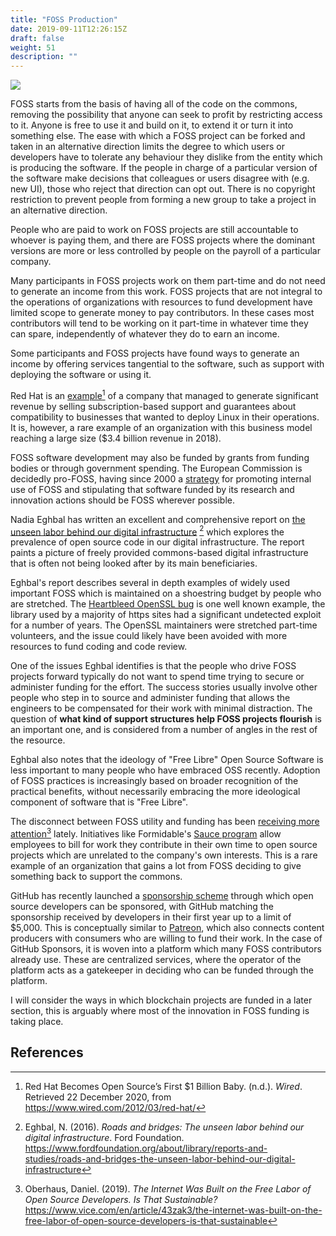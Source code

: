 ```yaml
---
title: "FOSS Production"
date: 2019-09-11T12:26:15Z
draft: false
weight: 51
description: ""
---
```

![](/foss-production.jpg)

FOSS starts from the basis of having all of the code on the commons, removing the possibility that anyone can seek to profit by restricting access to it. Anyone is free to use it and build on it, to extend it or turn it into something else. The ease with which a FOSS project can be forked and taken in an alternative direction limits the degree to which users or developers have to tolerate any behaviour they dislike from the entity which is producing the software. If the people in charge of a particular version of the software make decisions that colleagues or users disagree with (e.g. new UI), those who reject that direction can opt out. There is no copyright restriction to prevent people from forming a new group to take a project in an alternative direction.

People who are paid to work on FOSS projects are still accountable to whoever is paying them, and there are FOSS projects where the dominant versions are more or less controlled by people on the payroll of a particular company.

Many participants in FOSS projects work on them part-time and do not need to generate an income from this work. FOSS projects that are not integral to the operations of organizations with resources to fund development have limited scope to generate money to pay contributors. In these cases most contributors will tend to be working on it part-time in whatever time they can spare, independently of whatever they do to earn an income. 

Some participants and FOSS projects have found ways to generate an income by offering services tangential to the software, such as support with deploying the software or using it.

Red Hat is an [example](https://www.wired.com/2012/03/red-hat/)[^1] of a company that managed to generate significant revenue by selling subscription-based support and guarantees about compatibility to businesses that wanted to deploy Linux in their operations. It is, however, a rare example of an organization with this business model reaching a large size ($3.4 billion revenue in 2018).

FOSS software development may also be funded by grants from funding bodies or through government spending. The European Commission is decidedly pro-FOSS, having since 2000 a [strategy](https://ec.europa.eu/info/departments/informatics/open-source-software-strategy_en#actionplan) for promoting internal use of FOSS and stipulating that software funded by its research and innovation actions should be FOSS wherever possible.

Nadia Eghbal has written an excellent and comprehensive report on [the unseen labor behind our digital infrastructure](https://www.fordfoundation.org/about/library/reports-and-studies/roads-and-bridges-the-unseen-labor-behind-our-digital-infrastructure) [^2] which explores the prevalence of open source code in our digital infrastructure. The report paints a picture of freely provided commons-based digital infrastructure that is often not being looked after by its main beneficiaries. 

Eghbal's report describes several in depth examples of widely used important FOSS which is maintained on a shoestring budget by people who are stretched. The [Heartbleed OpenSSL bug](http://heartbleed.com/) is one well known example, the library used by a majority of https sites had a significant undetected exploit for a number of years. The OpenSSL maintainers were stretched part-time volunteers, and the issue could likely have been avoided with more resources to fund coding and code review.

One of the issues Eghbal identifies is that the people who drive FOSS projects forward typically do not want to spend time trying to secure or administer funding for the effort. The success stories usually involve other people who step in to source and administer funding that allows the engineers to be compensated for their work with minimal distraction. The question of **what kind of support structures help FOSS projects flourish** is an important one, and is considered from a number of angles in the rest of the resource. 

Eghbal also notes that the ideology of "Free Libre" Open Source Software is less important to many people who have embraced OSS recently. Adoption of FOSS practices is increasingly based on broader recognition of the practical benefits, without necessarily embracing the more ideological component of software that is "Free Libre".

The disconnect between FOSS utility and funding has been [receiving more attention](https://www.vice.com/en_us/article/43zak3/the-internet-was-built-on-the-free-labor-of-open-source-developers-is-that-sustainable)[^3] lately. Initiatives like Formidable's [Sauce program](https://www.formidable.com/blog/2019/sauce-program/) allow employees to bill for work they contribute in their own time to open source projects which are unrelated to the company's own interests. This is a rare example of an organization that gains a lot from FOSS deciding to give something back to support the commons. 

GitHub has recently launched a [sponsorship scheme](https://github.com/sponsors) through which open source developers can be sponsored, with GitHub matching the sponsorship received by developers in their first year up to a limit of $5,000. This is conceptually similar to [Patreon](https://www.patreon.com/), which also connects content producers with consumers who are willing to fund their work. In the case of GitHub Sponsors, it is woven into a platform which many FOSS contributors already use. These are centralized services, where the operator of the platform acts as a gatekeeper in deciding who can be funded through the platform. 

I will consider the ways in which blockchain projects are funded in a later section, this is arguably where most of the innovation in FOSS funding is taking place.

## References

[^1]: Red Hat Becomes Open Source’s First $1 Billion Baby. (n.d.). *Wired*. Retrieved 22 December 2020, from https://www.wired.com/2012/03/red-hat/
[^2]:Eghbal, N. (2016). *Roads and bridges: The unseen labor behind our digital infrastructure*. Ford Foundation. https://www.fordfoundation.org/about/library/reports-and-studies/roads-and-bridges-the-unseen-labor-behind-our-digital-infrastructure
[^3]:Oberhaus, Daniel. (2019). *The Internet Was Built on the Free Labor of Open Source Developers. Is That Sustainable?*  https://www.vice.com/en/article/43zak3/the-internet-was-built-on-the-free-labor-of-open-source-developers-is-that-sustainable




